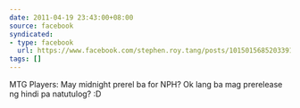 ```yaml
---
date: 2011-04-19 23:43:00+08:00
source: facebook
syndicated:
- type: facebook
  url: https://www.facebook.com/stephen.roy.tang/posts/10150156852033912
tags: []
---
```


MTG Players: May midnight prerel ba for NPH? Ok lang ba mag prerelease ng hindi pa natutulog? :D